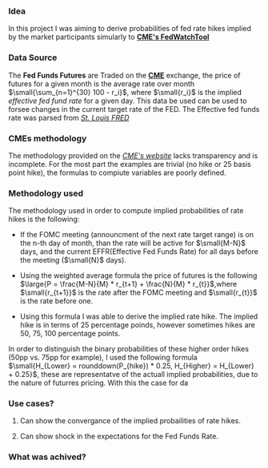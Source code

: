 ### Idea

In this project I was aiming to derive probabilities of fed rate hikes implied by the market participants simularly to [**CME's FedWatchTool**](https://www.cmegroup.com/markets/interest-rates/cme-fedwatch-tool.html) 

### Data Source 

The **Fed Funds Futures** are Traded on the [**CME**](https://www.cmegroup.com "The link to exchange") exchange, the price of futures for a given month is the average rate over month $\small{\sum_{n=1}^{30} 100 - r_i}$,  where $\small{r_i}$ is the implied *effective fed fund rate* for a given day. This data be used  can be used to forsee changes in the current target rate of the FED. The Effective fed funds rate was parsed from [*St. Louis FRED*](https://fred.stlouisfed.org/series/EFFR)



### CMEs methodology 
The methodology provided on the [*CME's website*](https://www.cmegroup.com/education/demos-and-tutorials/fed-funds-futures-probability-tree-calculator.html) lacks transparency and is incomplete. For the most part the examples are trivial (no hike or 25 basis point hike), the formulas to compiute variables are poorly defined. 



### Methodology used

The methodology used in order to compute implied probabilities of rate hikes is the following: 

- If the FOMC meeting (announcment of the next rate target range) is on the n-th day of month, than the rate will be active for $\small{M-N}$ days, and the current EFFR(Effective Fed Funds Rate) for all days before the meeting ($\small{N}$ days). 

- Using the weighted average formula the price of futures is the following $\large{P = \frac{M-N}{M} * r_{t+1} + \frac{N}{M} * r_{t}}$,where $\small{r_{t+1}}$ is the rate after the FOMC meeting and $\small{r_{t}}$ is the rate before one. 

 - Using this formula I was able to derive the implied rate hike. The implied hike is in terms of 25 percentage poinds, however sometimes hikes are 50, 75, 100 percentage points. 

In order to distinguish the binary probabilities of these higher order hikes (50pp vs. 75pp for example), I used the following formula $\small{H_{Lower} = rounddown(P_{hike}) * 0.25, H_{Higher} = H_{Lower} + 0.25}$, these are representatve of the actuall implied probabilities, due to the nature of futurres pricing. With this the case for da

### Use cases? 

1. Can show the convergance of the implied probailities of rate hikes. 

2. Can show shock in the expectations for the Fed Funds Rate.  

### What was achived? 

